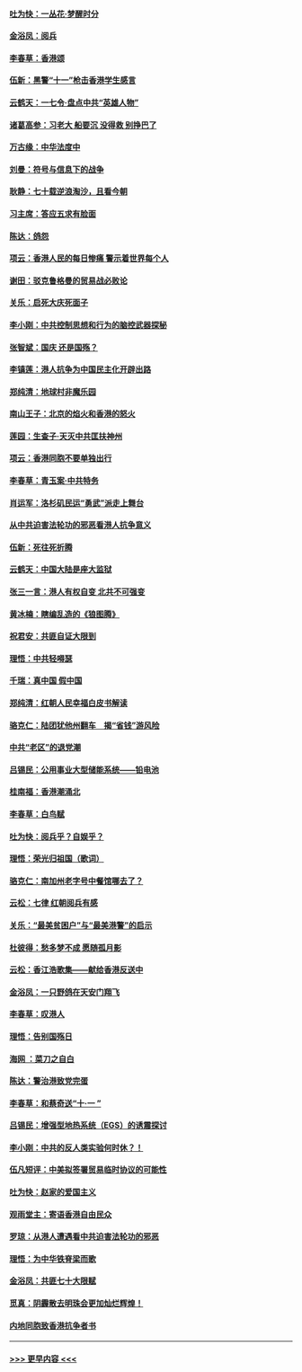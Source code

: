 #### [吐为快：一丛花‧梦醒时分](../pages/nsc993/n11567491.md?t=10042101) 
#### [金浴凤：阅兵](../pages/nsc993/n11567454.md?t=10042101) 
#### [李春草：香港颂](../pages/nsc993/n11567444.md?t=10042101) 
#### [伍新：黑警“十一”枪击香港学生感言](../pages/nsc993/n11567426.md?t=10042101) 
#### [云鹤天：一七令‧盘点中共“英雄人物”](../pages/nsc993/n11567091.md?t=10042101) 
#### [诸葛高参：习老大 船要沉 没得救 别挣巴了](../pages/nsc993/n11566976.md?t=10042101) 
#### [万古缘：中华法度中](../pages/nsc993/n11566726.md?t=10042101) 
#### [刘曼：符号与信息下的战争](../pages/nsc993/n11564655.md?t=10042101) 
#### [耿静：七十载逆浪淘沙，且看今朝](../pages/nsc993/n11564520.md?t=10042101) 
#### [习主席：答应五求有脸面](../pages/nsc993/n11563953.md?t=10042101) 
#### [陈达：鸽怨](../pages/nsc993/n11561879.md?t=10042101) 
#### [项云：香港人民的每日惨痛  警示着世界每个人](../pages/nsc993/n11559273.md?t=10042101) 
#### [谢田：驳克鲁格曼的贸易战必败论](../pages/nsc993/n11555840.md?t=10042101) 
#### [关乐：启死大庆死面子](../pages/nsc993/n11556823.md?t=10042101) 
#### [李小刚：中共控制思想和行为的脑控武器探秘](../pages/nsc993/n11556776.md?t=10042101) 
#### [张智斌：国庆  还是国殇？](../pages/nsc993/n11556617.md?t=10042101) 
#### [李镇莲：港人抗争为中国民主化开辟出路](../pages/nsc993/n11556570.md?t=10042101) 
#### [郑纯清：地球村非魔乐园](../pages/nsc993/n11555415.md?t=10042101) 
#### [南山王子：北京的焰火和香港的怒火](../pages/nsc993/n11555318.md?t=10042101) 
#### [莲园：生查子·天灭中共匡扶神州](../pages/nsc993/n11555302.md?t=10042101) 
#### [项云：香港同胞不要单独出行](../pages/nsc993/n11555276.md?t=10042101) 
#### [李春草：青玉案‧中共特务](../pages/nsc993/n11552356.md?t=10042101) 
#### [肖运军：洛杉矶民运“勇武”派走上舞台](../pages/nsc993/n11551595.md?t=10042101) 
#### [从中共迫害法轮功的邪恶看港人抗争意义](../pages/nsc993/n11540858.md?t=10042101) 
#### [伍新：死往死折腾](../pages/nsc993/n11550174.md?t=10042101) 
#### [云鹤天：中国大陆是座大监狱](../pages/nsc993/n11550155.md?t=10042101) 
#### [张三一言：港人有权自变 北共不可强变](../pages/nsc993/n11550132.md?t=10042101) 
#### [黄冰楠：瞎编乱造的《狼图腾》](../pages/nsc993/n11550082.md?t=10042101) 
#### [祝君安：共匪自证大限到](../pages/nsc993/n11550041.md?t=10042101) 
#### [理悟：中共轻嘚瑟](../pages/nsc993/n11547978.md?t=10042101) 
#### [千瑞：真中国 假中国](../pages/nsc993/n11547865.md?t=10042101) 
#### [郑纯清：红朝人民幸福白皮书解读](../pages/nsc993/n11547499.md?t=10042101) 
#### [骆克仁：陆团犹他州翻车　揭“省钱”游风险](../pages/nsc993/n11546977.md?t=10042101) 
#### [中共“老区”的退党潮](../pages/nsc993/n11545995.md?t=10042101) 
#### [吕锡民：公用事业大型储能系统——铅电池](../pages/nsc993/n11545701.md?t=10042101) 
#### [桂南福：香港潮涌北](../pages/nsc993/n11545682.md?t=10042101) 
#### [李春草：白鸟赋](../pages/nsc993/n11545663.md?t=10042101) 
#### [吐为快：阅兵乎？自娱乎？](../pages/nsc993/n11545625.md?t=10042101) 
#### [理悟：荣光归祖国（歌词）](../pages/nsc993/n11545616.md?t=10042101) 
#### [骆克仁：南加州老字号中餐馆哪去了？](../pages/nsc993/n11545120.md?t=10042101) 
#### [云松：七律 红朝阅兵有感](../pages/nsc993/n11542394.md?t=10042101) 
#### [关乐：“最美贫困户”与“最美港警”的启示](../pages/nsc993/n11542252.md?t=10042101) 
#### [杜彼得：愁多梦不成 愿随孤月影](../pages/nsc993/n11540296.md?t=10042101) 
#### [云松：香江浩歌集——献给香港反送中](../pages/nsc993/n11540149.md?t=10042101) 
#### [金浴凤：一只野鸽在天安门翔飞](../pages/nsc993/n11540280.md?t=10042101) 
#### [李春草：叹港人](../pages/nsc993/n11540119.md?t=10042101) 
#### [理悟：告别国殇日](../pages/nsc993/n11539610.md?t=10042101) 
#### [海网 ：菜刀之自白](../pages/nsc993/n11539597.md?t=10042101) 
#### [陈达：警治港致党完蛋](../pages/nsc993/n11538127.md?t=10042101) 
#### [李春草：和蔡奇送“十·一 ”](../pages/nsc993/n11537810.md?t=10042101) 
#### [吕锡民：增强型地热系统（EGS）的诱震探讨](../pages/nsc993/n11537765.md?t=10042101) 
#### [李小刚：中共的反人类实验何时休？！](../pages/nsc993/n11537669.md?t=10042101) 
#### [伍凡短评：中美拟签署贸易临时协议的可能性](../pages/nsc993/n11536773.md?t=10042101) 
#### [吐为快：赵家的爱国主义](../pages/nsc993/n11536750.md?t=10042101) 
#### [观雨堂主：寄语香港自由民众](../pages/nsc993/n11536735.md?t=10042101) 
#### [罗琼：从港人遭遇看中共迫害法轮功的邪恶](../pages/nsc993/n11507862.md?t=10042101) 
#### [理悟：为中华铁脊梁而歌](../pages/nsc993/n11534458.md?t=10042101) 
#### [金浴凤：共匪七十大限赋](../pages/nsc993/n11534434.md?t=10042101) 
#### [觅真：阴霾散去明珠会更加灿烂辉煌！](../pages/nsc993/n11531858.md?t=10042101) 
#### [内地同胞致香港抗争者书](../pages/nsc993/n11531645.md?t=10042101) 

----
#### [ >>> 更早内容 <<< ](../indexes/nsc993-earlier.md)
